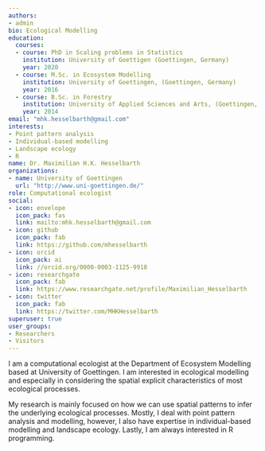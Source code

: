 ```yaml
---
authors:
- admin
bio: Ecological Modelling
education:
  courses:
  - course: PhD in Scaling problems in Statistics
    institution: University of Goettigen (Goettingen, Germany)
    year: 2020
  - course: M.Sc. in Ecosystem Modelling
    institution: University of Goettingen, (Goettingen, Germany)
    year: 2016
  - course: B.Sc. in Forestry
    institution: University of Applied Sciences and Arts, (Goettingen, Germany)
    year: 2014
email: "mhk.hesselbarth@gmail.com"
interests:
- Point pattern analysis
- Individual-based modelling
- Landscape ecology
- R
name: Dr. Maximilian H.K. Hesselbarth
organizations:
- name: University of Goettingen
  url: "http://www.uni-goettingen.de/"
role: Computational ecologist
social:
- icon: envelope
  icon_pack: fas
  link: mailto:mhk.hesselbarth@gmail.com
- icon: github
  icon_pack: fab
  link: https://github.com/mhesselbarth
- icon: orcid
  icon_pack: ai
  link: //orcid.org/0000-0003-1125-9918
- icon: researchgate
  icon_pack: fab
  link: https://www.researchgate.net/profile/Maximilian_Hesselbarth
- icon: twitter
  icon_pack: fab
  link: https://twitter.com/MHKHesselbarth
superuser: true
user_groups:
- Researchers
- Visitors
---
```


I am a computational ecologist at the Department of Ecosystem Modelling based at University of Goettingen. I am interested in ecological modelling and especially in considering the spatial explicit characteristics of most ecological processes.

My research is mainly focused on how we can use spatial patterns to infer the underlying ecological processes. Mostly, I deal with point pattern analysis and modelling, however, I also have expertise in individual-based modelling and landscape ecology. Lastly, I am always interested in R programming.
